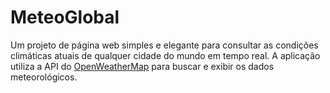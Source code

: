 # MeteoGlobal
Um projeto de página web simples e elegante para consultar as condições climáticas atuais de qualquer cidade do mundo em tempo real. A aplicação utiliza a API do [OpenWeatherMap](https://openweathermap.org/api) para buscar e exibir os dados meteorológicos.

